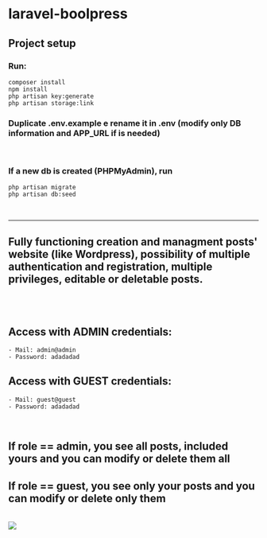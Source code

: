 # laravel-boolpress
## Project setup
### Run:
    composer install
    npm install
    php artisan key:generate
    php artisan storage:link

### Duplicate .env.example e rename it in .env (modify only DB information and APP_URL if is needed)
<br>

### If a new db is created (PHPMyAdmin), run
    php artisan migrate
    php artisan db:seed
<br>

-----------------------------
## Fully functioning creation and managment posts' website (like Wordpress), possibility of multiple authentication and registration, multiple privileges, editable or deletable posts.
<br>
<br>

## Access with ADMIN credentials:
    - Mail: admin@admin
    - Password: adadadad

## Access with GUEST credentials:
    - Mail: guest@guest
    - Password: adadadad
<br>

## If role == admin, you see all posts, included yours and you can modify or delete them all
## If role == guest, you see only your posts and you can modify or delete only them
<br>
<img src="./storage/app/public/img/boolpress.png">
